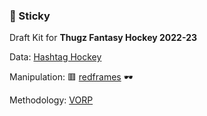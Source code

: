 ### 🏒 Sticky 

Draft Kit for **Thugz Fantasy Hockey 2022-23**



Data: [Hashtag Hockey](https://hashtaghockey.com/fantasy-hockey-projections)

Manipulation: 🟥 [redframes](https://github.com/maxhumber/redframes) 🕶

Methodology: [VORP](https://en.wikipedia.org/wiki/Value_over_replacement_player)